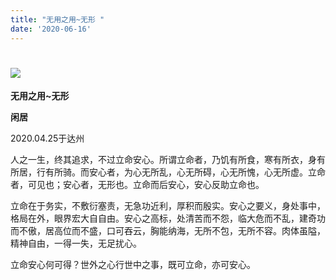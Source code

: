 ```yaml
---
title: "无用之用~无形 "
date: '2020-06-16'
---
```

  #  ![](/images/heshui.jpg)
  
**无用之用~无形**
  
  **闲居**

2020.04.25于达州 

人之一生，终其追求，不过立命安心。所谓立命者，乃饥有所食，寒有所衣，身有所居，行有所骑。而安心者，为心无所乱，心无所碍，心无所愧，心无所虚。立命者，可见也；安心者，无形也。立命而后安心，安心反助立命也。 

立命在于务实，不敷衍塞责，无急功近利，厚积而殷实。安心之要义，身处事中，格局在外，眼界宏大自自由。安心之高标，处清苦而不怨，临大危而不乱，建奇功而不傲，居高位而不盛，口可吞云，胸能纳海，无所不包，无所不容。肉体虽隘，精神自由，一得一失，无足扰心。 

立命安心何可得？世外之心行世中之事，既可立命，亦可安心。 
